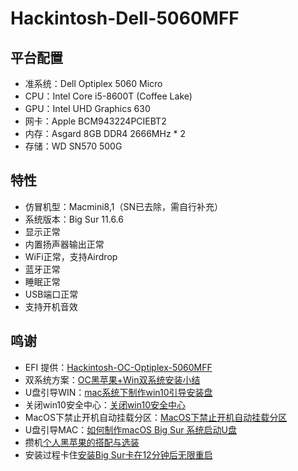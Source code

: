 # Hackintosh-Dell-5060MFF

## 平台配置
* 准系统：Dell Optiplex 5060 Micro
* CPU：Intel Core i5-8600T (Coffee Lake)
* GPU：Intel UHD Graphics 630
* 网卡：Apple BCM943224PCIEBT2
* 内存：Asgard 8GB DDR4 2666MHz * 2
* 存储：WD SN570 500G

## 特性
* 仿冒机型：Macmini8,1（SN已去除，需自行补充）
* 系统版本：Big Sur 11.6.6
* 显示正常
* 内置扬声器输出正常
* WiFi正常，支持Airdrop
* 蓝牙正常
* 睡眠正常
* USB端口正常
* 支持开机音效

## 鸣谢
* EFI 提供：[Hackintosh-OC-Optiplex-5060MFF](https://github.com/chencaidy/Hackintosh-OC-Optiplex-5060MFF.git)
* 双系统方案：[OC黑苹果+Win双系统安装小结](https://wenku.baidu.com/view/beb66245081c59eef8c75fbfc77da26925c59693.html)
* U盘引导WIN：[mac系统下制作win10引导安装盘](https://zhuanlan.zhihu.com/p/273305963?ivk_sa=1024320u)
* 关闭win10安全中心：[关闭win10安全中心](https://blog.51cto.com/u_15308480/3142939)
* MacOS下禁止开机自动挂载分区：[MacOS下禁止开机自动挂载分区](https://blog.csdn.net/qq_38202733/article/details/109631753)
* U盘引导MAC：[如何制作macOS Big Sur 系统启动U盘](https://baijiahao.baidu.com/s?id=1683230032003672683&wfr=spider&for=pc)
* 攒机[个人黑苹果的搭配与选装](https://zhuanlan.zhihu.com/p/463382966)
* 安装过程卡住[安装Big Sur卡在12分钟后无限重启](https://bbs.pcbeta.com/forum.php?mod=viewthread&tid=1881237&page=1#pid50868261)
